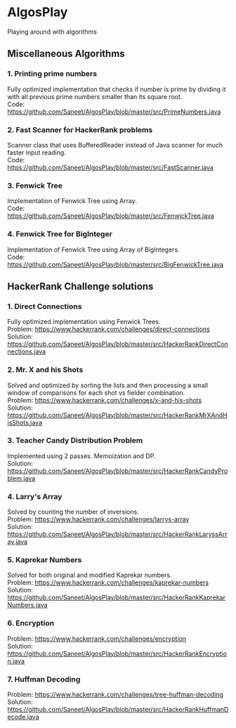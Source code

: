 # AlgosPlay
Playing around with algorithms

## Miscellaneous Algorithms

### 1. Printing prime numbers
Fully optimized implementation that checks if number is prime by dividing it with all
previous prime numbers smaller than its square root.<br />
Code: https://github.com/Saneet/AlgosPlay/blob/master/src/PrimeNumbers.java

### 2. Fast Scanner for HackerRank problems
Scanner class that uses BufferedReader instead of Java scanner for much faster input reading.<br />
Code: https://github.com/Saneet/AlgosPlay/blob/master/src/FastScanner.java

### 3. Fenwick Tree
Implementation of Fenwick Tree using Array.<br />
Code: https://github.com/Saneet/AlgosPlay/blob/master/src/FenwickTree.java

### 4. Fenwick Tree for BigInteger
Implementation of Fenwick Tree using Array of BigIntegers.<br />
Code: https://github.com/Saneet/AlgosPlay/blob/master/src/BigFenwickTree.java

## HackerRank Challenge solutions

### 1. Direct Connections
Fully optimized implementation using Fenwick Trees.<br />
Problem: https://www.hackerrank.com/challenges/direct-connections<br />
Solution: https://github.com/Saneet/AlgosPlay/blob/master/src/HackerRankDirectConnections.java

### 2. Mr. X and his Shots
Solved and optimized by sorting the lists and then processing a small window of
comparisons for each shot vs fielder combination.<br />
Problem: https://www.hackerrank.com/challenges/x-and-his-shots<br />
Solution: https://github.com/Saneet/AlgosPlay/blob/master/src/HackerRankMrXAndHisShots.java

### 3. Teacher Candy Distribution Problem
Implemented using 2 passes. Memoization and DP.<br />
Solution: https://github.com/Saneet/AlgosPlay/blob/master/src/HackerRankCandyProblem.java

### 4. Larry's Array
Solved by counting the number of inversions.<br />
Problem: https://www.hackerrank.com/challenges/larrys-array<br />
Solution: https://github.com/Saneet/AlgosPlay/blob/master/src/HackerRankLaryssArray.java

### 5. Kaprekar Numbers
Solved for both original and modified Kaprekar numbers.<br />
Problem: https://www.hackerrank.com/challenges/kaprekar-numbers<br />
Solution: https://github.com/Saneet/AlgosPlay/blob/master/src/HackerRankKaprekarNumbers.java

### 6. Encryption
Problem: https://www.hackerrank.com/challenges/encryption<br />
Solution: https://github.com/Saneet/AlgosPlay/blob/master/src/HackerRankEncryption.java

### 7. Huffman Decoding
Problem: https://www.hackerrank.com/challenges/tree-huffman-decoding<br />
Solution: https://github.com/Saneet/AlgosPlay/blob/master/src/HackerRankHuffmanDecode.java